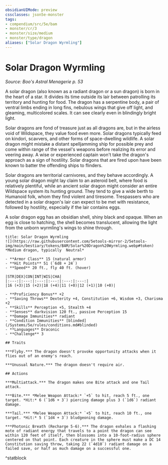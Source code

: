 ```yaml
---
obsidianUIMode: preview
cssclasses: json5e-monster
tags:
- compendium/src/5e/bam
- monster/cr/3
- monster/size/medium
- monster/type/dragon
aliases: ["Solar Dragon Wyrmling"]
---
```

# Solar Dragon Wyrmling
*Source: Boo's Astral Menagerie p. 53*  

A solar dragon (also known as a radiant dragon or a sun dragon) is born in the heart of a star. It divides its time outside its lair between patrolling its territory and hunting for food. The dragon has a serpentine body, a pair of ventral limbs ending in long fins, nebulous wings that give off light, and gleaming, multicolored scales. It can see clearly even in blindingly bright light.

Solar dragons are fond of treasure just as all dragons are, but in the airless void of Wildspace, they value food even more. Solar dragons typically feed on kindori, scavvers, and other forms of space-dwelling wildlife. A solar dragon might mistake a distant spelljamming ship for possible prey and come within range of the vessel's weapons before realizing its error and veering away. A wise or experienced captain won't take the dragon's approach as a sign of hostility. Solar dragons that are fired upon have been known to batter the offending ships to flinders.

Solar dragons are territorial carnivores, and they behave accordingly. A young solar dragon might lay claim to an asteroid belt, where food is relatively plentiful, while an ancient solar dragon might consider an entire Wildspace system its hunting ground. They tend to give a wide berth to Humanoid folk, whom they find violent and tiresome. Trespassers who are detected in a solar dragon's lair can expect to be met with resistance, followed by hostility, especially if the lair contains eggs.

A solar dragon egg has an obsidian shell, shiny black and opaque. When an egg is close to hatching, the shell becomes translucent, allowing the light from the unborn wyrmling's wings to shine through.

```ad-statblock
title: Solar Dragon Wyrmling
![](https://raw.githubusercontent.com/5etools-mirror-2/5etools-img/main/bestiary/tokens/BAM/Solar%20Dragon%20Wyrmling.webp#token)
*Medium dragon, typically  Neutral*

- **Armor Class** 15 (natural armor)
- **Hit Points** 51 (`6d8 + 24`)
- **Speed** 20 ft., fly 40 ft. (hover)

|STR|DEX|CON|INT|WIS|CHA|
|:---:|:---:|:---:|:---:|:---:|:---:|
|16 (+3)|15 (+2)|18 (+4)|11 (+0)|12 (+1)|10 (+0)|

- **Proficiency Bonus** +2
- **Saving Throws** Dexterity +4, Constitution +6, Wisdom +3, Charisma +2
- **Skills** Perception +5, Stealth +4
- **Senses** darkvision 120 ft., passive Perception 15
- **Damage Immunities** radiant
- **Condition Immunities** [blinded](/Systems/5e/rules/conditions.md#blinded)
- **Languages** Draconic
- **Challenge** 3

## Traits

***Flyby.*** The dragon doesn't provoke opportunity attacks when it flies out of an enemy's reach.

***Unusual Nature.*** The dragon doesn't require air.

## Actions

***Multiattack.*** The dragon makes one Bite attack and one Tail attack.

***Bite.*** *Melee Weapon Attack:* `+5` to hit, reach 5 ft., one target. *Hit:* 6 (`1d6 + 3`) piercing damage plus 3 (`1d6`) radiant damage.

***Tail.*** *Melee Weapon Attack:* `+5` to hit, reach 10 ft., one target. *Hit:* 5 (`1d4 + 3`) bludgeoning damage.

***Photonic Breath (Recharge 5-6).*** The dragon exhales a flashing mote of radiant energy that travels to a point the dragon can see within 120 feet of itself, then blossoms into a 10-foot-radius sphere centered on that point. Each creature in the sphere must make a DC 14 Constitution saving throw, taking 22 (`4d10`) radiant damage on a failed save, or half as much damage on a successful one.
```
^statblock